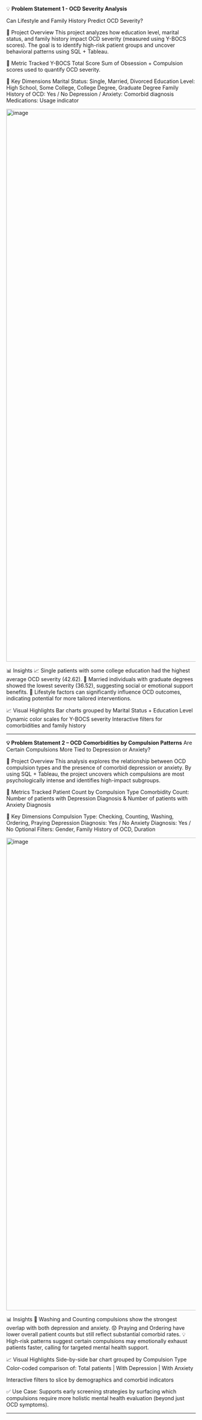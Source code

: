 💡 **Problem Statement 1 - OCD Severity Analysis**

Can Lifestyle and Family History Predict OCD Severity?

🧠 Project Overview
This project analyzes how education level, marital status, and family history impact OCD severity (measured using Y-BOCS scores). The goal is to identify high-risk patient groups and uncover behavioral patterns using SQL + Tableau.

📌 Metric Tracked
Y-BOCS Total Score
Sum of Obsession + Compulsion scores used to quantify OCD severity.

🧭 Key Dimensions
Marital Status: Single, Married, Divorced
Education Level: High School, Some College, College Degree, Graduate Degree
Family History of OCD: Yes / No
Depression / Anxiety: Comorbid diagnosis
Medications: Usage indicator

<img width="1470" alt="image" src="https://github.com/user-attachments/assets/5c77a51c-dfa0-4070-8d08-76ad683879af" />

📊 Insights
📈 Single patients with some college education had the highest average OCD severity (42.62).
💬 Married individuals with graduate degrees showed the lowest severity (36.52), suggesting social or emotional support benefits.
🧩 Lifestyle factors can significantly influence OCD outcomes, indicating potential for more tailored interventions.

📈 Visual Highlights
Bar charts grouped by Marital Status + Education Level
Dynamic color scales for Y-BOCS severity
Interactive filters for comorbidities and family history 
_________________________________________________________________________________________________________________________________________________________________________________________

**💡 Problem Statement 2 – OCD Comorbidities by Compulsion Patterns**
Are Certain Compulsions More Tied to Depression or Anxiety?

🧠 Project Overview
This analysis explores the relationship between OCD compulsion types and the presence of comorbid depression or anxiety. By using SQL + Tableau, the project uncovers which compulsions are most psychologically intense and identifies high-impact subgroups.

📌 Metrics Tracked
Patient Count by Compulsion Type
Comorbidity Count: Number of patients with Depression Diagnosis & Number of patients with Anxiety Diagnosis

🧭 Key Dimensions
Compulsion Type: Checking, Counting, Washing, Ordering, Praying
Depression Diagnosis: Yes / No
Anxiety Diagnosis: Yes / No
Optional Filters: Gender, Family History of OCD, Duration

<img width="1257" alt="image" src="https://github.com/user-attachments/assets/c92a1163-9fc5-44fe-b22a-8fa40b699c50" />


📊 Insights
🧠 Washing and Counting compulsions show the strongest overlap with both depression and anxiety.
😟 Praying and Ordering have lower overall patient counts but still reflect substantial comorbid rates.
💡 High-risk patterns suggest certain compulsions may emotionally exhaust patients faster, calling for targeted mental health support.

📈 Visual Highlights
Side-by-side bar chart grouped by Compulsion Type
Color-coded comparison of: Total patients | With Depression | With Anxiety

Interactive filters to slice by demographics and comorbid indicators

✅ Use Case: Supports early screening strategies by surfacing which compulsions require more holistic mental health evaluation (beyond just OCD symptoms).

_________________________________________________________________________________________________________________________________________________________________________________________





